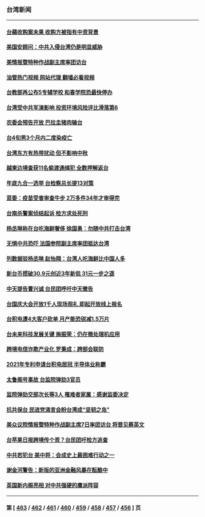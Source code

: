 ### 台湾新闻
---
#### [台蘋收购案未果 收购方被指有中资背景](../../pages/ncid1349361/n13819714.md?09081245) 
#### [美国安顾问：中共入侵台湾仍是明显威胁](../../pages/ncid1349361/n13819553.md?09081245) 
#### [美情报暨特种作战副主席率团访台](../../pages/ncid1349361/n13819394.md?09081245) 
#### [油管热门视频 网站代理 翻墙必看视频](http://209.222.30.114:81/youtube.html?09081245)
#### [台教部再公布5专辅学校 和春学院恐最快停办](../../pages/ncid1349361/n13819379.md?09081245) 
#### [台湾受中共军演影响 投资环境风险评比滑落第6](../../pages/ncid1349361/n13819375.md?09081245) 
#### [农委会预告开放 巴拉圭猪肉输台](../../pages/ncid1349361/n13819384.md?09081245) 
#### [台4旬男3个月内二度染疫亡](../../pages/ncid1349361/n13819377.md?09081245) 
#### [台湾东方有热带扰动 但不影响中秋](../../pages/ncid1349361/n13819376.md?09081245) 
#### [越柬边境查获11名偷渡通缉犯 全数押解返台](../../pages/ncid1349361/n13819365.md?09081245) 
#### [年底九合一选举 台检察总长提13对策](../../pages/ncid1349361/n13819364.md?09081245) 
#### [蓝委：疫苗受害审查牛步 2万多件34年才审得完](../../pages/ncid1349361/n13819349.md?09081245) 
#### [台南杀警案侦结起诉 检方求处死刑](../../pages/ncid1349361/n13819357.md?09081245) 
#### [杨丞琳称在台吃海鲜奢侈 徐国勇：勿随中共打击台湾](../../pages/ncid1349361/n13819319.md?09081245) 
#### [无惧中共恐吓 法国参院副主席率团抵达台湾](../../pages/ncid1349361/n13819316.md?09081245) 
#### [列数据驳杨丞琳 赵怡翔：台湾人吃海鲜比中国人多](../../pages/ncid1349361/n13819317.md?09081245) 
#### [新台币掼破30.9元创近3年新低 31元一步之遥](../../pages/ncid1349361/n13819313.md?09081245) 
#### [中天提告曹兴诚 台民团呼吁中天撤告](../../pages/ncid1349361/n13819322.md?09081245) 
#### [台国庆大会开放1千人现场观礼 即起开放线上报名](../../pages/ncid1349361/n13819324.md?09081245) 
#### [台积电遭4大客户砍单 月产能恐锐减1.5万片](../../pages/ncid1349361/n13819297.md?09081245) 
#### [台未来科技发展关键 施振荣：仍在微处理机应用](../../pages/ncid1349361/n13819229.md?09081245) 
#### [跨境电信诈欺产业化 罗秉成：跨部会联防](../../pages/ncid1349361/n13819238.md?09081245) 
#### [2021年专利申请台积电居冠 半导体业称霸](../../pages/ncid1349361/n13819219.md?09081245) 
#### [太鲁阁号事故 台监院弹劾3官员](../../pages/ncid1349361/n13819228.md?09081245) 
#### [监院弹劾交部次长等3人 罹难者家属：感谢监委决定](../../pages/ncid1349361/n13819220.md?09081245) 
#### [抗共保台 民进党涌言会盼台湾成“坚韧之岛”](../../pages/ncid1349361/n13819325.md?09081245) 
#### [美众议院情报暨特种作战副主席7日率团访台 将晋见蔡英文](../../pages/ncid1349361/n13819440.md?09081245) 
#### [台苹果日报跨境传个资？台民团吁检方追查](../../pages/ncid1349361/n13819271.md?09081245) 
#### [中共若犯台 美中将：会成史上最困难行动之一](../../pages/ncid1349361/n13819311.md?09081245) 
#### [谢金河警告：新版的亚洲金融风暴在酝酿中](../../pages/ncid1349361/n13819180.md?09081245) 
#### [英国新内阁亮相 对中共强硬的鹰派阵容](../../pages/ncid1349361/n13819202.md?09081245) 

---
#### 第 [ [463](./463.md?09081245) / [462](./462.md?09081245) / [461](./461.md?09081245) / [460](./460.md?09081245) / [459](./459.md?09081245) / [458](./458.md?09081245) / [457](./457.md?09081245) / [456](./456.md?09081245) ] 页
